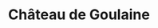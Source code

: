 ---
guid: "1eb462e1c9ef"
title: "Château de Goulaine"
latlng: "47.204282, -1.402587"
videoId: "cHp3Qf9hwdo" 
---
